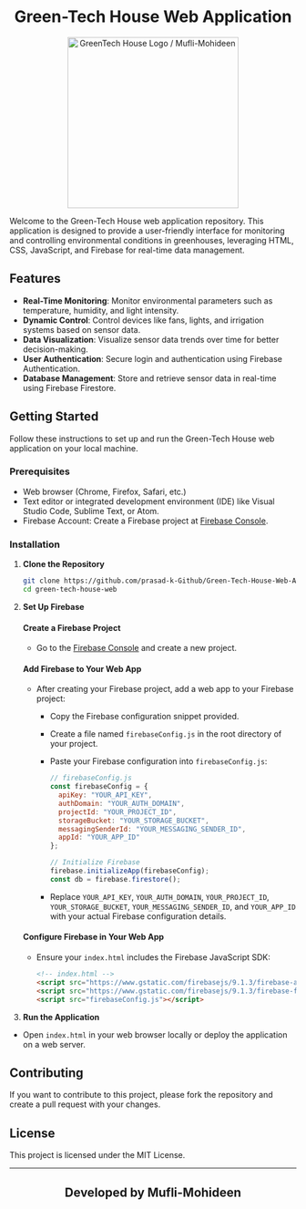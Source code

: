 <div align="center">
  
# Green-Tech House Web Application
</div>

<div align="center">
  <img src="https://drive.google.com/uc?id=1EU4a1zOL0iWSvZKWpr7gRlracR-YOBMK" alt="GreenTech House Logo / Mufli-Mohideen" style="width:300px; height:auto">
</div>

Welcome to the Green-Tech House web application repository. This application is designed to provide a user-friendly interface for monitoring and controlling environmental conditions in greenhouses, leveraging HTML, CSS, JavaScript, and Firebase for real-time data management.

## Features

- **Real-Time Monitoring**: Monitor environmental parameters such as temperature, humidity, and light intensity.
- **Dynamic Control**: Control devices like fans, lights, and irrigation systems based on sensor data.
- **Data Visualization**: Visualize sensor data trends over time for better decision-making.
- **User Authentication**: Secure login and authentication using Firebase Authentication.
- **Database Management**: Store and retrieve sensor data in real-time using Firebase Firestore.

## Getting Started

Follow these instructions to set up and run the Green-Tech House web application on your local machine.

### Prerequisites

- Web browser (Chrome, Firefox, Safari, etc.)
- Text editor or integrated development environment (IDE) like Visual Studio Code, Sublime Text, or Atom.
- Firebase Account: Create a Firebase project at [Firebase Console](https://console.firebase.google.com/).

### Installation

1. **Clone the Repository**
   ```sh
   git clone https://github.com/prasad-k-Github/Green-Tech-House-Web-Application.git
   cd green-tech-house-web

2. **Set Up Firebase**

   #### Create a Firebase Project

   - Go to the [Firebase Console](https://console.firebase.google.com/) and create a new project.

   #### Add Firebase to Your Web App

   - After creating your Firebase project, add a web app to your Firebase project:
     - Copy the Firebase configuration snippet provided.
     - Create a file named `firebaseConfig.js` in the root directory of your project.
     - Paste your Firebase configuration into `firebaseConfig.js`:

       ```javascript
       // firebaseConfig.js
       const firebaseConfig = {
         apiKey: "YOUR_API_KEY",
         authDomain: "YOUR_AUTH_DOMAIN",
         projectId: "YOUR_PROJECT_ID",
         storageBucket: "YOUR_STORAGE_BUCKET",
         messagingSenderId: "YOUR_MESSAGING_SENDER_ID",
         appId: "YOUR_APP_ID"
       };

       // Initialize Firebase
       firebase.initializeApp(firebaseConfig);
       const db = firebase.firestore();
       ```

     - Replace `YOUR_API_KEY`, `YOUR_AUTH_DOMAIN`, `YOUR_PROJECT_ID`, `YOUR_STORAGE_BUCKET`, `YOUR_MESSAGING_SENDER_ID`, and `YOUR_APP_ID` with your actual Firebase configuration details.

   #### Configure Firebase in Your Web App

   - Ensure your `index.html` includes the Firebase JavaScript SDK:
   
     ```html
     <!-- index.html -->
     <script src="https://www.gstatic.com/firebasejs/9.1.3/firebase-app.js"></script>
     <script src="https://www.gstatic.com/firebasejs/9.1.3/firebase-firestore.js"></script>
     <script src="firebaseConfig.js"></script>
     ```

3. **Run the Application**

- Open `index.html` in your web browser locally or deploy the application on a web server.

## Contributing

If you want to contribute to this project, please fork the repository and create a pull request with your changes.

## License

This project is licensed under the MIT License.

---

<div align="center">

## Developed by Mufli-Mohideen

</div>
